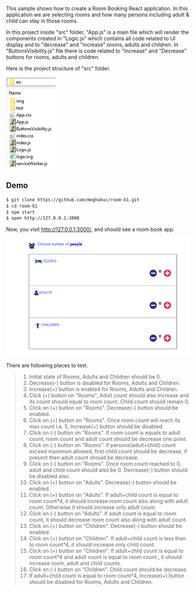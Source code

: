 This sample shows how to create a Room Booking React application. In this application we are selecting rooms and how many persons including adult & child can stay in those rooms. 

In this project inside "src" folder, "App.js" is a main file which will render the components created in "Logic.js" which contains all code related to UI display and to "decrease" and "increase" rooms, adults and children. In "ButtonsVisibility.js" file there is code related to "Increase" and "Decrease" buttons for rooms, adults and children.

Here is the project structure of "src" folder.

![](src/img/project_structure.png)

## Demo

```bash
$ git clone https://github.com/meghakuc/room-b1.git
$ cd room-b1
$ npm start
$ open http://127.0.0.1:3000
```

Now, you visit http://127.0.0.1:3000/, and should see a room book app.

![](src/img/demo.png)

There are following places to test.

> 1. Initial state of Rooms, Adults and Children should be 0.
> 1. Decrease(-) button is disabled for Rooms, Adults and Children. 
> 1. Increase(+) button is enabled for Rooms, Adults and Children. 
> 1. Click (+) button on "Rooms", Adult count should also increase and its count should equal to room count. Child count should remain 0.
> 1. Click on (+) button on "Rooms". Decrease(-) button should be enabled.
> 1. Click on (+) button on "Rooms". Once room count will reach its max count i.e. 5, Increase(+) button should be disabled.
> 1. Click on (-) button on "Rooms". If room count is equals to adult count, room count and adult count should be decrease one point.
> 1. Click on (-) button on "Rooms". if persons(adult+child) count exceed maximum allowed, first child count should be decrease, if present then adult count should be decrease.
> 1. Click on (-) button on "Rooms". Once room count reached to 0, adult and child count should also be 0. Decrease(-) button should be disabled also.
> 1. Click on (+) button on "Adults". Decrease(-) button should be enabled. 
> 1. Click on (+) button on "Adults". If adult+child count is equal to room count*4, it should increase room count also along with adult count. Otherwise it should increase only adult count.
> 1. Click on (-) button on "Adults". If adult count is equal to room count, it should decrease room count also along with adult count.
> 1. Click on (+) button on "Children". Decrease(-) button should be enabled.
> 1. Click on (+) button on "Children". If adult+child count is less than to room count*4, it should increase only child count.
> 1. Click on (+) button on "Children". If adult+child count is equal to room count*4 and adult count is equal to room count , it should increase room, adult and child counts.
> 1. Click on (-) button on "Children". Child count should be decrease.
> 1. If adult+child count is equal to room count*4, Increase(+) button should be disabled for Rooms, Adults and Children.
